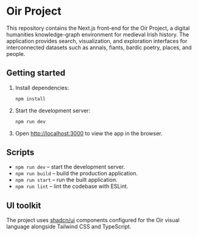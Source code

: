 # Oir Project

This repository contains the Next.js front-end for the Oir Project, a digital humanities knowledge-graph environment for medieval Irish history. The application provides search, visualization, and exploration interfaces for interconnected datasets such as annals, fiants, bardic poetry, places, and people.

## Getting started

1. Install dependencies:
   ```bash
   npm install
   ```
2. Start the development server:
   ```bash
   npm run dev
   ```
3. Open [http://localhost:3000](http://localhost:3000) to view the app in the browser.

## Scripts

- `npm run dev` – start the development server.
- `npm run build` – build the production application.
- `npm run start` – run the built application.
- `npm run lint` – lint the codebase with ESLint.

## UI toolkit

The project uses [shadcn/ui](https://ui.shadcn.com) components configured for the Oir visual language alongside Tailwind CSS and TypeScript.
